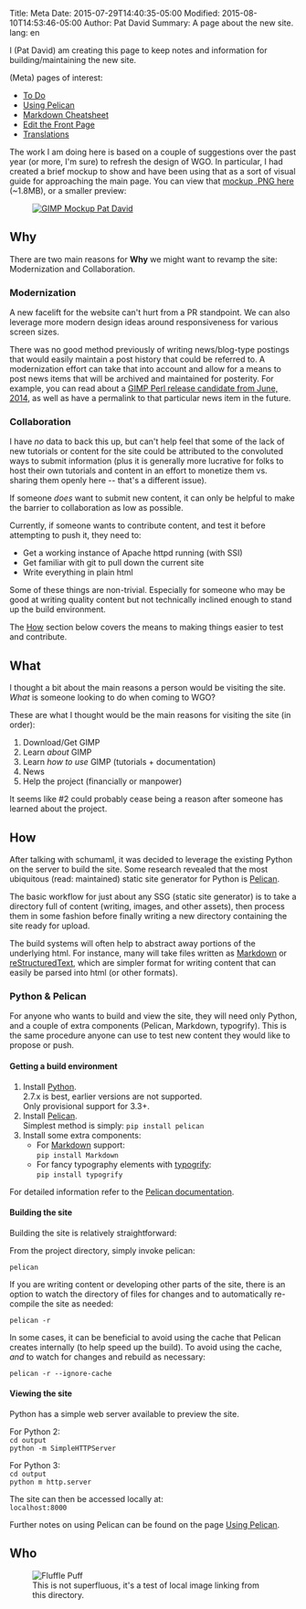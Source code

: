 Title: Meta 
Date: 2015-07-29T14:40:35-05:00
Modified: 2015-08-10T14:53:46-05:00
Author: Pat David
Summary: A page about the new site.
lang: en


I (Pat David) am creating this page to keep notes and information for building/maintaining the new site.

(Meta) pages of interest:

* [To Do](./to-do/)
* [Using Pelican](./using-pelican/)
* [Markdown Cheatsheet](./markdown.html)
* [Edit the Front Page]({filename}./frontpage.md)
* [Translations]({filename}./translating.md)

The work I am doing here is based on a couple of suggestions over the past year (or more, I'm sure) to refresh the design of WGO.
In particular, I had created a brief mockup to show and have been using that as a sort of visual guide for approaching the main page.
You can view that [mockup .PNG here](/images/mockup3.png) (~1.8MB), or a smaller preview:

<figure>
<a href="/images/mockup3.png"><img src="/images/mockup3_600.png" alt="GIMP Mockup Pat David"/></a>
</figure>



## Why

There are two main reasons for **Why** we might want to revamp the site: Modernization and Collaboration.


### Modernization

A new facelift for the website can't hurt from a PR standpoint.
We can also leverage more modern design ideas around responsiveness for various screen sizes.

There was no good method previously of writing news/blog-type postings that would easily maintain a post history that could be referred to.
A modernization effort can take that into account and allow for a means to post news items that will be archived and maintained for posterity.
For example, you can read about a [GIMP Perl release candidate from June, 2014](/news/2014/06/12/gimp-perl-release-candidate-ready-for-testing/), as well as have a permalink to that particular news item in the future.



### Collaboration

I have *no* data to back this up, but can't help feel that some of the lack of new tutorials or content for the site could be attributed to the convoluted ways to submit information 
(plus it is generally more lucrative for folks to host their own tutorials and content in an effort to monetize them vs. sharing them openly here -- that's a different issue).

If someone *does* want to submit new content, it can only be helpful to make the barrier to collaboration as low as possible.

Currently, if someone wants to contribute content, and test it before attempting to push it, they need to:

* Get a working instance of Apache httpd running (with SSI)
* Get familiar with git to pull down the current site
* Write everything in plain html

Some of these things are non-trivial.
Especially for someone who may be good at writing quality content but not technically inclined enough to stand up the build environment.

The [How](#how) section below covers the means to making things easier to test and contribute.



## What

I thought a bit about the main reasons a person would be visiting the site.
*What* is someone looking to do when coming to WGO?

These are what I thought would be the main reasons for visiting the site (in order):

1. Download/Get GIMP
2. Learn *about* GIMP
3. Learn *how to use* GIMP (tutorials + documentation)
4. News
5. Help the project (financially or manpower)

It seems like #2 could probably cease being a reason after someone has learned about the project.



## How

After talking with schumaml, it was decided to leverage the existing Python on the server to build the site.
Some research revealed that the most ubiquitous (read: maintained) static site generator for Python is [Pelican].

The basic workflow for just about any SSG (static site generator) is to take a directory full of content (writing, images, and other assets), then process them in some fashion before finally writing a new directory containing the site ready for upload.

The build systems will often help to abstract away portions of the underlying html.
For instance, many will take files written as [Markdown] or [reStructuredText], which are simpler format for writing content that can easily be parsed into html (or other formats).



### Python & Pelican

For anyone who wants to build and view the site, they will need only Python, and a couple of extra components (Pelican, Markdown, typogrify).
This is the same procedure anyone can use to test new content they would like to propose or push.

#### Getting a build environment

1. Install [Python].  
2.7.x is best, earlier versions are not supported.  
Only provisional support for 3.3+.
2. Install [Pelican].  
Simplest method is simply: `pip install pelican`
3. Install some extra components:
    * For [Markdown] support:  
    `pip install Markdown`
    * For fancy typography elements with [typogrify]:  
    `pip install typogrify`


For detailed information refer to the [Pelican documentation](http://docs.getpelican.com/en/stable/).



#### Building the site

Building the site is relatively straightforward:

From the project directory, simply invoke pelican:

`pelican`

If you are writing content or developing other parts of the site, there is an option to watch the directory of files for changes and to automatically re-compile the site as needed:

`pelican -r`

In some cases, it can be beneficial to avoid using the cache that Pelican creates internally (to help speed up the build).
To avoid using the cache, *and* to watch for changes and rebuild as necessary:

`pelican -r --ignore-cache`


#### Viewing the site

Python has a simple web server available to preview the site.

For Python 2:  
`cd output`  
`python -m SimpleHTTPServer`

For Python 3:  
`cd output`  
`python m http.server`

The site can then be accessed locally at:  
`localhost:8000`

Further notes on using Pelican can be found on the page [Using Pelican](./using-pelican).

## Who

<figure>
<img src="{attach}fluffle-puff.jpg" alt='Fluffle Puff'>
<figcaption>
This is not superfluous, it's a test of local image linking from this directory.
</figcaption>
</figure>


[WGO Redesign]: http://wiki.gimp.org/index.php?title=WGO_Redesign
[Markdown]: http://daringfireball.net/projects/markdown/ 
[reStructuredText]: http://sphinx-doc.org/rest.html
[WGO]: http://www.gimp.org "The GIMP Website"
[Pelican]: http://blog.getpelican.com/ 
[Python]:https://www.python.org/ 
[smartypants]:http://pythonhosted.org/smartypants/ 
[typogrify]: https://github.com/mintchaos/typogrify
